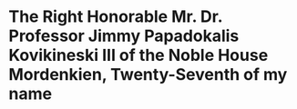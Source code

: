 # The Right Honorable Mr. Dr. Professor Jimmy Papadokalis Kovikineski III of the Noble House Mordenkien, Twenty-Seventh of my name
